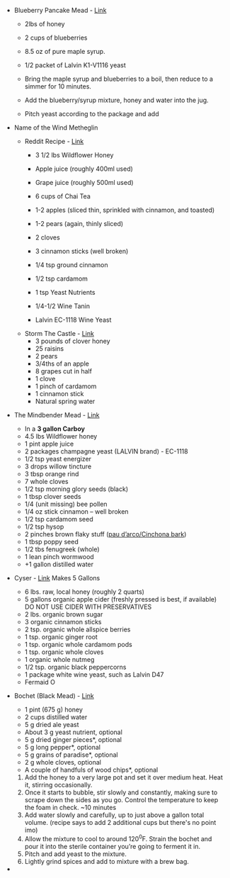 - Blueberry Pancake Mead - [Link](https://acts2815.wordpress.com/2014/02/02/blueberry-pancake-mead/)
	 - 2lbs of honey
	 - 2 cups of blueberries
	 - 8.5 oz of pure maple syrup.
	 - 1/2 packet of Lalvin K1-V1116 yeast
	 
	 - Bring the maple syrup and blueberries to a boil, then reduce to a simmer for 10 minutes.
	 - Add the blueberry/syrup mixture, honey and water into the jug.
	 - Pitch yeast according to the package and add
 - Name of the Wind Metheglin
	 - Reddit Recipe - [Link](https://www.reddit.com/r/KingkillerChronicle/comments/17ecx79/metheglin_recipe_the_name_of_the_wind/?rdt=36697)
		 - 3 1/2 lbs Wildflower Honey
		 - Apple juice (roughly 400ml used)
		 - Grape juice (roughly 500ml used)
		 - 6 cups of Chai Tea
		 
		 - 1-2 apples (sliced thin, sprinkled with cinnamon, and toasted)
		 - 1-2 pears (again, thinly sliced)
		 - 2 cloves
		 - 3 cinnamon sticks (well broken)
		 - 1/4 tsp ground cinnamon
		 - 1/2 tsp cardamom
		 
		 - 1 tsp Yeast Nutrients
		 - 1/4-1/2 Wine Tanin
		 - Lalvin EC-1118 Wine Yeast
	 - Storm The Castle - [Link](https://www.stormthecastle.com/mead/the-name-of-the-wind-metheglin.htm)
		 - 3 pounds of clover honey
		 - 25 raisins
		 - 2 pears 
		 - 3/4ths of an apple
		 - 8 grapes cut in half
		 - 1 clove
		 - 1 pinch of cardamom
		 - 1 cinnamon stick
		 - Natural spring water
 - The Mindbender Mead - [Link](https://blog.patrickrothfuss.com/?s=metheglin&searchsubmit=Search)
	 - In a **3 gallon Carboy**
	 - 4.5 lbs Wildflower honey
	 - 1 pint apple juice
	 - 2 packages champagne yeast (LALVIN brand) - EC-1118
	 - 1/2 tsp yeast energizer
	 - 3 drops willow tincture
	 - 3 tbsp orange rind
	 - 7 whole cloves
	 - 1/2 tsp morning glory seeds (black)
	 - 1 tbsp clover seeds
	 - 1/4 (unit missing) bee pollen
	 - 1/4 oz stick cinnamon – well broken
	 - 1/2 tsp cardamom seed
	 - 1/2 tsp hysop
	 - 2 pinches brown flaky stuff ([pau d’arco/Cinchona bark](https://www.amazon.com/Red-Cinchona-Bark-Pubescens-China-bark/dp/B08XDG9MVN))
	 - 1 tbsp poppy seed
	 - 1/2 tbs fenugreek (whole)
	 - 1 lean pinch wormwood
	 - +1 gallon distilled water
 - Cyser - [Link](https://blog.mountainroseherbs.com/how-to-make-spiced-cyser-apple-mead)
	 Makes 5 Gallons
	 - 6 lbs. raw, local honey (roughly 2 quarts)
	 - 5 gallons organic apple cider (freshly pressed is best, if available) DO NOT USE CIDER WITH PRESERVATIVES
	 - 2 lbs. organic brown sugar
	 - 3 organic cinnamon sticks
	 - 2 tsp. organic whole allspice berries
	 - 1 tsp. organic ginger root
	 - 1 tsp. organic whole cardamom pods
	 - 1 tsp. organic whole cloves
	 - 1 organic whole nutmeg
	 - 1/2 tsp. organic black peppercorns
	 - 1 package white wine yeast, such as Lalvin D47
	 - Fermaid O
 - Bochet (Black Mead) - [Link](https://www.tastinghistory.com/recipes/bochet?rq=bochet#recipe)
	 - 1 pint (675 g) honey
	 - 2 cups distilled water
	 - 5 g dried ale yeast
	 - About 3 g yeast nutrient, optional
	 - 5 g dried ginger pieces*, optional
	 - 5 g long pepper*, optional
	 - 5 g grains of paradise*, optional
	 - 2 g whole cloves, optional
	 - A couple of handfuls of wood chips*, optional
	 
	 1. Add the honey to a very large pot and set it over medium heat. Heat it, stirring occasionally.
	 2. Once it starts to bubble, stir slowly and constantly, making sure to scrape down the sides as you go. Control the temperature to keep the foam in check. ~10 minutes
	 3. Add water slowly and carefully, up to just above a gallon total volume. (recipe says to add 2 additional cups but there's no point imo)
	 4. Allow the mixture to cool to around 120<sup>0</sup>F. Strain the bochet and pour it into the sterile container you’re going to ferment it in.
	 5. Pitch and add yeast to the mixture.
	 6. Lightly grind spices and add to mixture with a brew bag.
 - 

